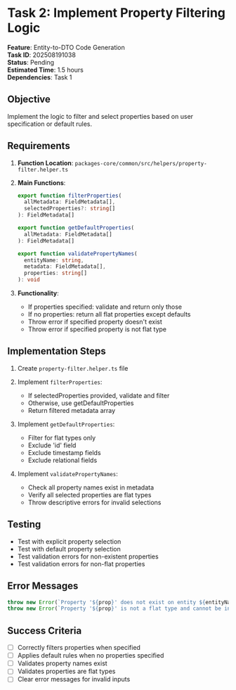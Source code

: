 # Task 2: Implement Property Filtering Logic

**Feature**: Entity-to-DTO Code Generation  
**Task ID**: 202508191038  
**Status**: Pending  
**Estimated Time**: 1.5 hours  
**Dependencies**: Task 1  

## Objective

Implement the logic to filter and select properties based on user specification or default rules.

## Requirements

1. **Function Location**: `packages-core/common/src/helpers/property-filter.helper.ts`

2. **Main Functions**:
   ```typescript
   export function filterProperties(
     allMetadata: FieldMetadata[],
     selectedProperties?: string[]
   ): FieldMetadata[]
   
   export function getDefaultProperties(
     allMetadata: FieldMetadata[]
   ): FieldMetadata[]
   
   export function validatePropertyNames(
     entityName: string,
     metadata: FieldMetadata[],
     properties: string[]
   ): void
   ```

3. **Functionality**:
   - If properties specified: validate and return only those
   - If no properties: return all flat properties except defaults
   - Throw error if specified property doesn't exist
   - Throw error if specified property is not flat type

## Implementation Steps

1. Create `property-filter.helper.ts` file

2. Implement `filterProperties`:
   - If selectedProperties provided, validate and filter
   - Otherwise, use getDefaultProperties
   - Return filtered metadata array

3. Implement `getDefaultProperties`:
   - Filter for flat types only
   - Exclude 'id' field
   - Exclude timestamp fields
   - Exclude relational fields

4. Implement `validatePropertyNames`:
   - Check all property names exist in metadata
   - Verify all selected properties are flat types
   - Throw descriptive errors for invalid selections

## Testing

- Test with explicit property selection
- Test with default property selection
- Test validation errors for non-existent properties
- Test validation errors for non-flat properties

## Error Messages

```typescript
throw new Error(`Property '${prop}' does not exist on entity ${entityName}`);
throw new Error(`Property '${prop}' is not a flat type and cannot be included in generated DTO`);
```

## Success Criteria

- [ ] Correctly filters properties when specified
- [ ] Applies default rules when no properties specified
- [ ] Validates property names exist
- [ ] Validates properties are flat types
- [ ] Clear error messages for invalid inputs